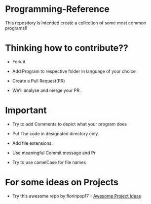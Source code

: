 # Programming-Reference
This repository is intended create a collection of some most common programs!!

# Thinking how to contribute??


- Fork it

- Add Program to respective folder in language of your choice

- Create a Pull Request(PR)

- We'll analyse and merge your PR.
#

# Important

- Try to add Comments to depict what your program does

- Put The code in designated directory only.

- Add file extensions.

- Use meaningful Commit message and Pr

- Try to use camelCase  for file names

# For some ideas on Projects
- Try this awesome repo by florinpop17 - [Awesome Project Ideas](https://github.com/florinpop17/app-ideas)
